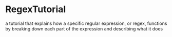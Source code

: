 # RegexTutorial
a tutorial that explains how a specific regular expression, or regex, functions by breaking down each part of the expression and describing what it does
